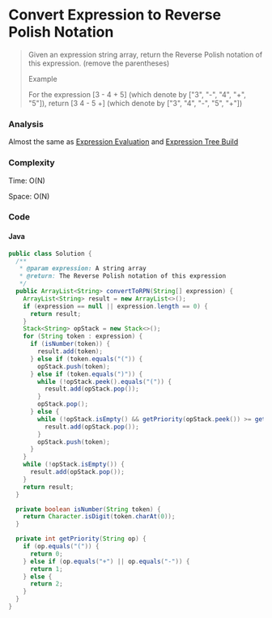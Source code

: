 # Convert Expression to Reverse Polish Notation
> Given an expression string array, return the Reverse Polish notation of this expression. (remove the parentheses)
>
> Example
>
> For the expression [3 - 4 + 5] (which denote by ["3", "-", "4", "+", "5"]), return [3 4 - 5 +] (which denote by ["3", "4", "-", "5", "+"])

### Analysis
Almost the same as [Expression Evaluation](expression_evaluation.md) and [Expression Tree Build](expression_tree_build.md)

### Complexity
Time: O(N)

Space: O(N)

### Code
#### Java
```java
public class Solution {
  /**
   * @param expression: A string array
   * @return: The Reverse Polish notation of this expression
   */
  public ArrayList<String> convertToRPN(String[] expression) {
    ArrayList<String> result = new ArrayList<>();
    if (expression == null || expression.length == 0) {
      return result;
    }
    Stack<String> opStack = new Stack<>();
    for (String token : expression) {
      if (isNumber(token)) {
        result.add(token);
      } else if (token.equals("(")) {
        opStack.push(token);
      } else if (token.equals(")")) {
        while (!opStack.peek().equals("(")) {
          result.add(opStack.pop());
        }
        opStack.pop();
      } else {
        while (!opStack.isEmpty() && getPriority(opStack.peek()) >= getPriority(token)) {
          result.add(opStack.pop());
        }
        opStack.push(token);
      }
    }
    while (!opStack.isEmpty()) {
      result.add(opStack.pop());
    }
    return result;
  }

  private boolean isNumber(String token) {
    return Character.isDigit(token.charAt(0));
  }

  private int getPriority(String op) {
    if (op.equals("(")) {
      return 0;
    } else if (op.equals("+") || op.equals("-")) {
      return 1;
    } else {
      return 2;
    }
  }
}
```
